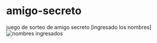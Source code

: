 # amigo-secreto
juego de sorteo de amigo secreto
[ingresado los nombres] ![nombres ingresados](https://github.com/user-attachments/assets/00b1bc71-eacb-4088-b523-21ff2fa6afcf)
